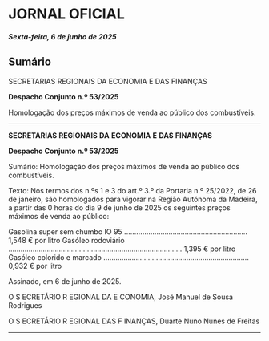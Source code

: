 # JORNAL OFICIAL

##### Sexta-feira, 6 de junho de 2025

## **Sumário**

SECRETARIAS REGIONAIS DA ECONOMIA E DAS FINANÇAS

**Despacho Conjunto n.º 53/2025**

Homologação dos preços máximos de venda ao público dos combustíveis.




---

**SECRETARIAS** **REGIONAIS** **DA** **ECONOMIA** **E** **DAS** **FINANÇAS**


**Despacho Conjunto n.º 53/2025**


Sumário:
Homologação dos preços máximos de venda ao público dos combustíveis.

Texto:
Nos termos dos n.ºs 1 e 3 do art.º 3.º da Portaria n.º 25/2022, de 26 de janeiro, são homologados para vigorar na Região
Autónoma da Madeira, a partir das 0 horas do dia 9 de junho de 2025 os seguintes preços máximos de venda ao público:


Gasolina super sem chumbo IO 95 ............................................................. 1,548 € por litro
Gasóleo rodoviário ...................................................................................... 1,395 € por litro
Gasóleo colorido e marcado ........................................................................ 0,932 € por litro


Assinado, em 6 de junho de 2025.

O S ECRETÁRIO R EGIONAL DA E CONOMIA, José Manuel de Sousa Rodrigues

O S ECRETÁRIO R EGIONAL DAS F INANÇAS, Duarte Nuno Nunes de Freitas




---
